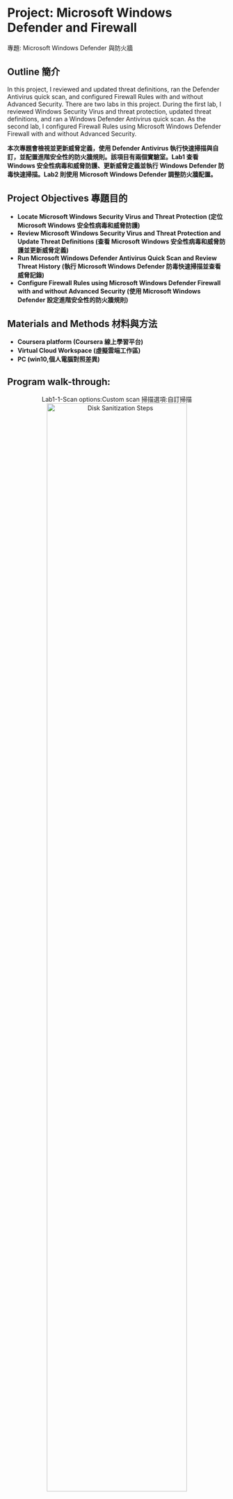 <h1>Project: Microsoft Windows Defender and Firewall</h1>
專題: Microsoft Windows Defender 與防火牆


<h2>Outline 簡介</h2>
In this project, I reviewed and updated threat definitions, ran the Defender Antivirus quick scan, and configured Firewall Rules with and without Advanced Security. There are two labs in this project. During the first lab, I reviewed Windows Security Virus and threat protection, updated threat definitions, and ran a Windows Defender Antivirus quick scan. As the second lab, I configured Firewall Rules using Microsoft Windows Defender Firewall with and without Advanced Security. 

<b>本次專題會檢視並更新威脅定義，使用 Defender Antivirus 執行快速掃描與自訂，並配置進階安全性的防火牆規則。該項目有兩個實驗室。Lab1 查看 Windows 安全性病毒和威脅防護、更新威脅定義並執行 Windows Defender 防毒快速掃描。Lab2 則使用 Microsoft Windows Defender 調整防火牆配置。</b>
<br />


<h2>Project Objectives 專題目的</h2>

- <b>Locate Microsoft Windows Security Virus and Threat Protection (定位Microsoft Windows 安全性病毒和威脅防護)</b>
- <b>Review Microsoft Windows Security Virus and Threat Protection and Update Threat Definitions (查看 Microsoft Windows 安全性病毒和威脅防護並更新威脅定義)</b> 
- <b>Run Microsoft Windows Defender Antivirus Quick Scan and Review Threat History (執行 Microsoft Windows Defender 防毒快速掃描並查看威脅記錄)</b> 
- <b>Configure Firewall Rules using Microsoft Windows Defender Firewall with and without Advanced Security (使用 Microsoft Windows Defender 設定進階安全性的防火牆規則)</b> 


<h2>Materials and Methods 材料與方法</h2>

- <b>Coursera platform (Coursera 線上學習平台)</b> 
- <b>Virtual Cloud Workspace (虛擬雲端工作區)</b>
- <b>PC (win10,個人電腦對照差異)</b> 

<h2>Program walk-through:</h2>

<p align="center">
Lab1-1-Scan options:Custom scan 掃描選項:自訂掃描 <br/>
<img src="[https://i.imgur.com/62TgaWL.png](https://i.imgur.com/8rEhbGi.jpeg)" height="80%" width="80%" alt="Disk Sanitization Steps"/>
<br />
<br />
Select the disk:  <br/>
<img src="https://i.imgur.com/tcTyMUE.png" height="80%" width="80%" alt="Disk Sanitization Steps"/>
<br />
<br />
Enter the number of passes: <br/>
<img src="https://i.imgur.com/nCIbXbg.png" height="80%" width="80%" alt="Disk Sanitization Steps"/>
<br />
<br />
Confirm your selection:  <br/>
<img src="https://i.imgur.com/cdFHBiU.png" height="80%" width="80%" alt="Disk Sanitization Steps"/>
<br />
<br />
Wait for process to complete (may take some time):  <br/>
<img src="https://i.imgur.com/JL945Ga.png" height="80%" width="80%" alt="Disk Sanitization Steps"/>
<br />
<br />
Sanitization complete:  <br/>
<img src="https://i.imgur.com/K71yaM2.png" height="80%" width="80%" alt="Disk Sanitization Steps"/>
<br />
<br />
Observe the wiped disk:  <br/>
<img src="https://i.imgur.com/AeZkvFQ.png" height="80%" width="80%" alt="Disk Sanitization Steps"/>
</p>

<!--
 ```diff
- text in red
+ text in green
! text in orange
# text in gray
@@ text in purple (and bold)@@
```
--!>
